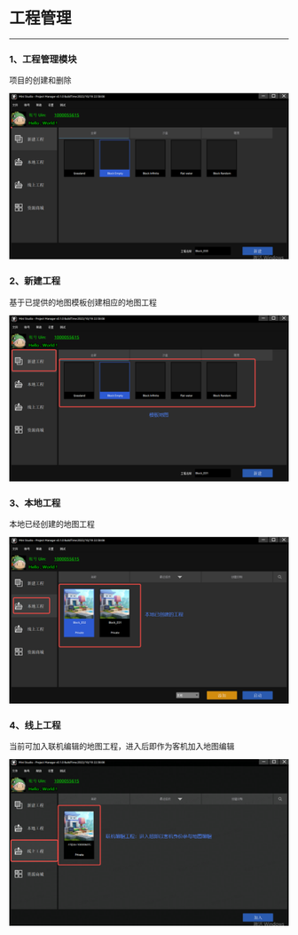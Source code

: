 # 工程管理
-----------------------------------------------------------------------------------------

### 1、工程管理模块                                                                                                                
项目的创建和删除

<img src="Source/Images/project_create_delete.png" alt="projectCreateDelete">

### 2、新建工程                                                                                                                                  
基于已提供的地图模板创建相应的地图工程

<img src="Source/Images/project_create.png" alt="projectCreate">

### 3、本地工程                                                                                                                                  
本地已经创建的地图工程

<img src="Source/Images/project_local.png" alt="projectLocal">

### 4、线上工程                                                                                                                                  
当前可加入联机编辑的地图工程，进入后即作为客机加入地图编辑

<img src="Source/Images/project_online.png" alt="projectOnline">

